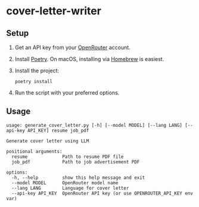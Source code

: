 # cover-letter-writer

## Setup

1. Get an API key from your [OpenRouter](https://openrouter.ai/settings/keys) account.
2. Install [Poetry](https://python-poetry.org/docs/#installation). On macOS, installing via [Homebrew](https://formulae.brew.sh/formula/poetry#default) is easiest.
3. Install the project:

   ```shell
   poetry install
   ```

4. Run the script with your preferred options.

## Usage

```shell
usage: generate_cover_letter.py [-h] [--model MODEL] [--lang LANG] [--api-key API_KEY] resume job_pdf

Generate cover letter using LLM

positional arguments:
  resume             Path to resume PDF file
  job_pdf            Path to job advertisement PDF

options:
  -h, --help         show this help message and exit
  --model MODEL      OpenRouter model name
  --lang LANG        Language for cover letter
  --api-key API_KEY  OpenRouter API key (or use OPENROUTER_API_KEY env var)
```
